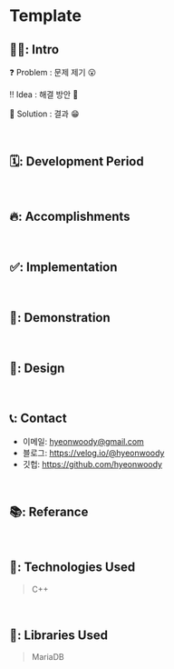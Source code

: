 # Template

## 🧑‍💻: Intro
❓ Problem : 문제 제기 😮

‼ Idea : 해결 방안 🤔

💯 Solution : 결과 😁

</br>

## 🗓️: Development Period

<br>

## 🔥: Accomplishments

<br>

## ✅: Implementation

<br>

## 🎥: Demonstration

</br>

## 🎨: Design

</br>

## 📞: Contact
- 이메일: hyeonwoody@gmail.com
- 블로그: https://velog.io/@hyeonwoody
- 깃헙: https://github.com/hyeonwoody

</br>

## 📚: Referance

<br>

## 🧱: Technologies Used
> C++

</br>

## 📖: Libraries Used
> MariaDB

